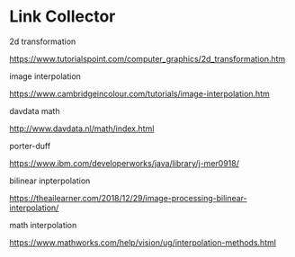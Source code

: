# Link Collector

2d transformation

https://www.tutorialspoint.com/computer_graphics/2d_transformation.htm

image interpolation

https://www.cambridgeincolour.com/tutorials/image-interpolation.htm

davdata math

http://www.davdata.nl/math/index.html

porter-duff

https://www.ibm.com/developerworks/java/library/j-mer0918/

bilinear inpterpolation

https://theailearner.com/2018/12/29/image-processing-bilinear-interpolation/

math interpolation

https://www.mathworks.com/help/vision/ug/interpolation-methods.html
